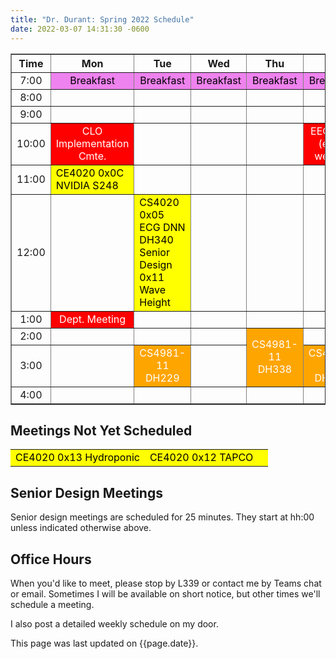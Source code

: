```yaml
---
title: "Dr. Durant: Spring 2022 Schedule"
date: 2022-03-07 14:31:30 -0600
---
```


<style type="text/css">
td        { text-align: center;                      }
td.am     { background-color: red;     color: white; }
td.ce4020 { background-color: yellow;  color: black; text-align: left; }
td.cs4981 { background-color: orange;  color: white; }
td.lunch  { background-color: violet;  color: black; }
</style>

<div align="center">
<table border>
<tr><th>Time</th>       <th>Mon</th>                                    <th>Tue</th>                                                                            <th>Wed</th>                        <th>Thu</th>                                        <th>Fri</th>                            </tr>
<tr><td>7:00</td>       <td class="lunch">Breakfast</td>                <td class="lunch">Breakfast</td>                                                        <td class="lunch">Breakfast</td>    <td class="lunch">Breakfast</td>                    <td class="lunch">Breakfast</td>        </tr>
<tr><td>8:00</td>       <td>&nbsp;</td>                                 <td>&nbsp;</td>                                                                         <td>&nbsp;</td>                     <td>&nbsp;</td>                                     <td>&nbsp;</td>                         </tr>
<tr><td>9:00</td>       <td>&nbsp;</td>                                 <td>&nbsp;</td>                                                                         <td>&nbsp;</td>                     <td>&nbsp;</td>                                     <td>&nbsp;</td>                         </tr>
<tr><td>10:00</td>      <td class="am">CLO Implementation Cmte.</td>    <td>&nbsp;</td>                                                                         <td>&nbsp;</td>                     <td>&nbsp;</td>                                     <td class="am">EECS PD (even weeks)</td></tr>
<tr><td>11:00</td>      <td class="ce4020">CE4020 0x0C NVIDIA S248</td> <td>&nbsp;</td>                                                                         <td>&nbsp;</td>                     <td>&nbsp;</td>                                     <td>&nbsp;</td>                         </tr>
<tr><td>12:00</td>      <td>&nbsp;</td>                                 <td class="ce4020">CS4020 0x05 ECG DNN DH340<br/>Senior Design 0x11 Wave Height</td>    <td>&nbsp;</td>                     <td>&nbsp;</td>                                     <td>&nbsp;</td>                         </tr>
<tr><td>1:00</td>       <td class="am">Dept. Meeting</td>               <td>&nbsp;</td>                                                                         <td>&nbsp;</td>                     <td>&nbsp;</td>                                     <td>&nbsp;</td>                         </tr>
<tr><td>2:00</td>       <td>&nbsp;</td>                                 <td>&nbsp;</td>                                                                         <td>&nbsp;</td>                     <td class="cs4981" rowspan="2">CS4981-11 DH338</td> <td>&nbsp;</td>                         </tr>
<tr><td>3:00</td>       <td>&nbsp;</td>                                 <td class="cs4981">CS4981-11 DH229</td>                                                 <td>&nbsp;</td>                                                                         <td class="cs4981">CS4981-11 DH229</td> </tr>
<tr><td>4:00</td>       <td>&nbsp;</td>                                 <td>&nbsp;</td>                                                                         <td>&nbsp;</td>                     <td>&nbsp;</td>                                     <td>&nbsp;</td>                         </tr>
</table>
</div>

## Meetings Not Yet Scheduled
<table><tr>
<td class="ce4020">CE4020 0x13 Hydroponic</td>
<td class="ce4020">CE4020 0x12 TAPCO</td>
<td class="ce4020"></td>
</tr></table>

## Senior Design Meetings

Senior design meetings are scheduled for 25 minutes. They start at hh:00 unless indicated otherwise above.

## Office Hours

When you'd like to meet, please stop by L339 or contact me by Teams chat or email. Sometimes I will be available on short notice, but other times we'll schedule a meeting.

I also post a detailed weekly schedule on my door.

This page was last updated on {{page.date}}.
